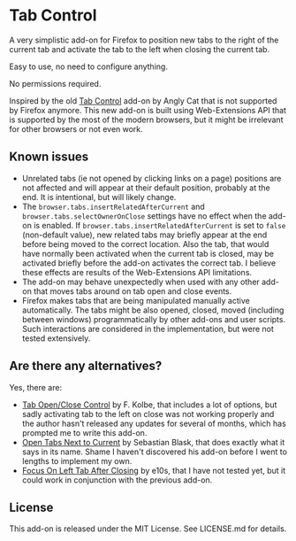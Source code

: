 Tab Control
===========

A very simplistic add-on for Firefox to position new tabs to the right of the current tab and
activate the tab to the left when closing the current tab.

Easy to use, no need to configure anything.

No permissions required.

Inspired by the old [Tab Control][original] add-on by Angly Cat that is not supported by Firefox
anymore. This new add-on is built using Web-Extensions API that is supported by the most of the
modern browsers, but it might be irrelevant for other browsers or not even work.

 [original]: https://addons.mozilla.org/firefox/addon/tab-control/reviews/?src=api

Known issues
------------

 * Unrelated tabs (ie not opened by clicking links on a page) positions are not affected and will
   appear at their default position, probably at the end. It is intentional, but will likely change.
 * The `browser.tabs.insertRelatedAfterCurrent` and `browser.tabs.selectOwnerOnClose` settings have
   no effect when the add-on is enabled. If `browser.tabs.insertRelatedAfterCurrent` is set to
   `false` (non-default value), new related tabs may briefly appear at the end before being moved
   to the correct location. Also the tab, that would have normally been activated when the current
   tab is closed, may be activated briefly before the add-on activates the correct tab. I believe
   these effects are results of the Web-Extensions API limitations.
 * The add-on may behave unexpectedly when used with any other add-on that moves tabs around on tab
   open and close events.
 * Firefox makes tabs that are being manipulated manually active automatically. The tabs might be
   also opened, closed, moved (including between windows) programmatically by other add-ons and user
   scripts. Such interactions are considered in the implementation, but were not tested extensively.

Are there any alternatives?
---------------------------

Yes, there are:

 * [Tab Open/Close Control][tab-open-close-control] by F. Kolbe, that includes a lot of options,
   but sadly activating tab to the left on close was not working properly and the author hasn't
   released any updates for several of months, which has prompted me to write this add-on.
 * [Open Tabs Next to Current][open-tabs-next-to-current] by Sebastian Blask, that does exactly
   what it says in its name. Shame I haven't discovered his add-on before I went to lengths to
   implement my own.
 * [Focus On Left Tab After Closing][focus-on-left-tab-after-closing] by e10s, that I have not
   tested yet, but it could work in conjunction with the previous add-on.

 [tab-open-close-control]: https://addons.mozilla.org/cs/firefox/addon/tab-open-close-control/
 [open-tabs-next-to-current]: https://addons.mozilla.org/cs/firefox/addon/open-tabs-next-to-current/
 [focus-on-left-tab-after-closing]: https://addons.mozilla.org/cs/firefox/addon/focus-on-left-tab-aft-closing/

License
-------

This add-on is released under the MIT License. See LICENSE.md for details.
